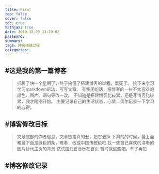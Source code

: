 ```yaml
---
title: First
top: false
cover: false
toc: true
mathjax: true
date: 2019-12-09 11:20:02
password:
summary:
tags: 博客搭建过程
categories:
---
```


#这是我的第一篇博客 
---
>折腾了快一个星期了，终于搞懂了搭建博客的过程，累死了。
>接下来学习学习markdown语法，写写文章。
>有空闲的话，把博客的一些不太喜欢的颜色、图片、语句等改一改。
>不知道是搭建博客比较累，还是写博客比较累，我才刚刚开始。
>主要记录自己的生活状态，心情，偶尔记录一下学习的心得。

#博客修改目标 
---
>文章底部的作者信息，文章链接真的丑，把它去掉
>下滑的的时候，最上面和最下面是绿色的条，难看，改成中国传统色吧
>找一些自己喜欢的清晰的图片替代主页的背景
>试试加几首音乐在首页
>暂时就这些吧，有了再加

#博客修改记录
---


